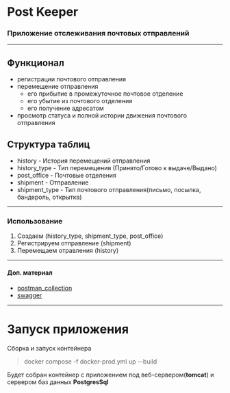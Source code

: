 # Post Keeper
### Приложение отслеживания почтовых отправлений

---


## Функционал

- регистрации почтового отправления
- перемещение отправления
  - его прибытие в промежуточное почтовое отделение
  - его убытие из почтового отделения
  - его получение адресатом
- просмотр статуса и полной истории движения почтового отправления

## Структура таблиц

- history - История перемещений отправления
- history_type - Тип перемещения (Принято/Готово к выдаче/Выдано)
- post_office - Почтовые отделения
- shipment - Отправление
- shipment_type - Тип почтового отправления(письмо, посылка, бандероль, открытка)

---

### Использование

1. Создаем (history_type, shipment_type, post_office)
2. Регистрируем отправление (shipment)
3. Перемещаем отравления (history)

---

#### Доп. материал

- [postman_collection](PostKeeper.postman_collection.json)
- [swagger](api-docs.json)

---


# Запуск приложения

Сборка и запуск контейнера

> docker compose -f docker-prod.yml  up --build

Будет собран контейнер с приложением под веб-сервером(**tomcat**) и сервером баз данных **PostgresSql**
